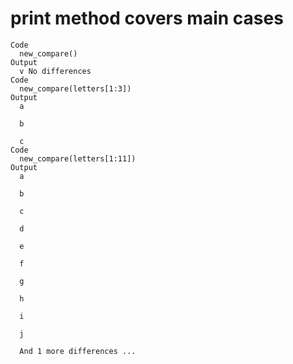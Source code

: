 # print method covers main cases

    Code
      new_compare()
    Output
      v No differences
    Code
      new_compare(letters[1:3])
    Output
      a
      
      b
      
      c
    Code
      new_compare(letters[1:11])
    Output
      a
      
      b
      
      c
      
      d
      
      e
      
      f
      
      g
      
      h
      
      i
      
      j
      
      And 1 more differences ...


